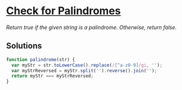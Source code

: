 # [Check for Palindromes](http://www.freecodecamp.com/challenges/check-for-palindromes)

*Return true if the given string is a palindrome. Otherwise, return false.*

## Solutions

```javascript
function palindrome(str) {
  var myStr = str.toLowerCase().replace(/[^a-z0-9]/gi, '');
  var myStrReversed = myStr.split('').reverse().join('');
  return myStr === myStrReversed;
}

```
